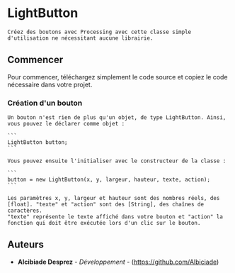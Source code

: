 # LightButton
	Créez des boutons avec Processing avec cette classe simple d'utilisation ne nécessitant aucune librairie.

## Commencer

Pour commencer, téléchargez simplement le code source et copiez le code nécessaire dans votre projet.

### Création d'un bouton

	Un bouton n'est rien de plus qu'un objet, de type LightButton. Ainsi, vous pouvez le déclarer comme objet :
	
	```
	LightButton button;
	```
	
	Vous pouvez ensuite l'initialiser avec le constructeur de la classe :
	
	```
	button = new LightButton(x, y, largeur, hauteur, texte, action);
	```	

	Les paramètres x, y, largeur et hauteur sont des nombres réels, des [float]. "texte" et "action" sont des [String], des chaînes de caractères.
	"texte" représente le texte affiché dans votre bouton et "action" la fonction qui doit être exécutée lors d'un clic sur le bouton.
	
## Auteurs

* **Alcibiade Desprez** - *Développement* - (https://github.com/Albiciade)